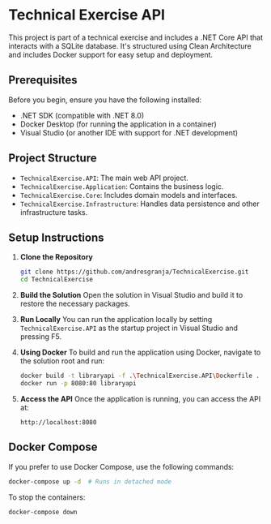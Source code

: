 
# Technical Exercise API

This project is part of a technical exercise and includes a .NET Core API that interacts with a SQLite database. It's structured using Clean Architecture and includes Docker support for easy setup and deployment.

## Prerequisites

Before you begin, ensure you have the following installed:
- .NET SDK (compatible with .NET 8.0)
- Docker Desktop (for running the application in a container)
- Visual Studio (or another IDE with support for .NET development)

## Project Structure

- `TechnicalExercise.API`: The main web API project.
- `TechnicalExercise.Application`: Contains the business logic.
- `TechnicalExercise.Core`: Includes domain models and interfaces.
- `TechnicalExercise.Infrastructure`: Handles data persistence and other infrastructure tasks.

## Setup Instructions

1. **Clone the Repository**
   ```bash
   git clone https://github.com/andresgranja/TechnicalExercise.git
   cd TechnicalExercise
   ```

2. **Build the Solution**
   Open the solution in Visual Studio and build it to restore the necessary packages.

3. **Run Locally**
   You can run the application locally by setting `TechnicalExercise.API` as the startup project in Visual Studio and pressing F5.

4. **Using Docker**
   To build and run the application using Docker, navigate to the solution root and run:
   ```bash
   docker build -t libraryapi -f .\TechnicalExercise.API\Dockerfile .
   docker run -p 8080:80 libraryapi
   ```

5. **Access the API**
   Once the application is running, you can access the API at:
   ```
   http://localhost:8080
   ```

## Docker Compose

If you prefer to use Docker Compose, use the following commands:

```bash
docker-compose up -d  # Runs in detached mode
```

To stop the containers:

```bash
docker-compose down
```